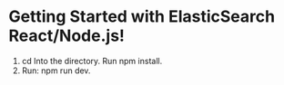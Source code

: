 # Getting Started with ElasticSearch React/Node.js!

1. cd Into the directory. Run npm install.
2. Run: npm run dev.
